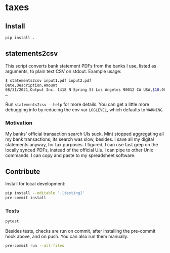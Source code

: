 # taxes

## Install

```zsh
pip install .
```

## statements2csv

This script converts bank statement PDFs from the banks I use, listed as
arguments, to plain text CSV on stdout. Example usage:

```zsh
$ statements2csv input1.pdf input2.pdf
Date,Description,Amount
08/31/2021,Output Inc. 1418 N Spring St Los Angeles 90012 CA USA,$10.00
…
```

Run `statements2csv --help` for more details. You can get a little more
debugging info by reducing the env var `LOGLEVEL`, which defaults to `WARNING`.

### Motivation

My banks' official transaction search UIs suck. Mint stopped aggregating all my
bank transactions; its search was slow, besides. I save all my digital
statements anyway, for tax purposes. I figured, I can use fast grep on the
locally synced PDFs, instead of the official UIs. I can pipe to other Unix
commands. I can copy and paste to my spreadsheet software.

## Contribute

Install for local development:

```sh
pip install --editable '.[testing]'
pre-commit install
```

### Tests

```sh
pytest
```

Besides tests, checks are run on commit, after installing the pre-commit hook
above, and on push. You can also run them manually.

```sh
pre-commit run --all-files
```
